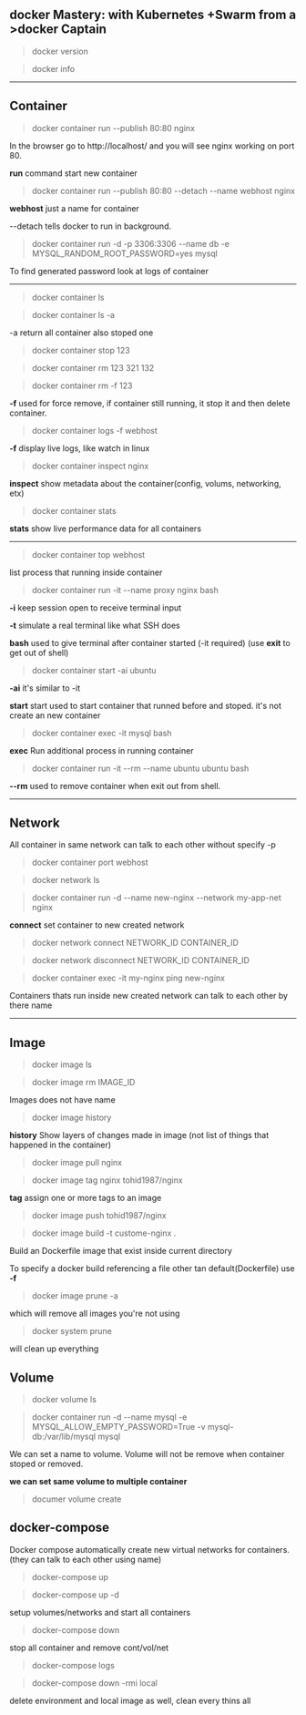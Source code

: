 ## docker Mastery: with Kubernetes +Swarm from a >docker Captain

>docker version

>docker info


---

## Container

>docker container run --publish 80:80 nginx

In the browser go to http://localhost/ and you will see nginx working on port 80.

 **run** command start new container

>docker container run --publish 80:80 --detach --name webhost nginx

**webhost** just a name for container

--detach tells docker to run in background.

>docker container run -d -p 3306:3306 --name db -e MYSQL_RANDOM_ROOT_PASSWORD=yes mysql

To  find generated password look at logs of container



---


 

>docker container ls

>docker container ls -a

 -a return all container also stoped one

>docker container stop 123


>docker container rm 123 321 132

>docker container rm -f 123

 **-f** used for force remove, if container still running, it stop it and then delete container.

>docker container logs -f webhost

**-f** display live logs, like watch in linux

>docker container inspect nginx

**inspect** show metadata about the container(config, volums, networking, etx)

>docker container stats

**stats** show live performance data for all containers

---

>docker container top webhost

list process that running inside container

>docker container run -it --name proxy nginx bash

**-i** keep session open to receive terminal input

**-t** simulate a real terminal like what SSH does

**bash** used to give terminal after container started (-it required) (use **exit** to get out of shell)

>docker container start -ai ubuntu

**-ai** it's similar to -it

**start** start used to start container that runned before and stoped. it's not create an new container

>docker container exec -it mysql bash

**exec** Run additional process in running container

>docker container run -it --rm --name ubuntu ubuntu bash

**--rm** used to remove container when exit out from shell.

---

## Network
All container in same network can talk to each other without specify -p 

>docker container port webhost

>docker network ls

>docker container run -d --name new-nginx --network my-app-net nginx

**connect** set container to new created network

>docker network connect NETWORK_ID CONTAINER_ID

>docker network disconnect NETWORK_ID CONTAINER_ID

>docker container exec -it my-nginx ping new-nginx 

Containers thats run inside new created network can talk to each other by there name

---

## Image

>docker image ls

>docker image rm IMAGE_ID

Images does not have name

>docker image history

**history** Show layers of changes made in image (not list of things that happened in the container)

> docker image pull nginx

> docker image tag nginx tohid1987/nginx

**tag** assign one or more tags to an image

> docker image push tohid1987/nginx

>docker image build -t custome-nginx .

Build an Dockerfile image that exist inside current directory

To specify a docker build referencing a file other tan default(Dockerfile) use **-f**

> docker image prune -a

which will remove all images you're not using

> docker system prune

will clean up everything

## Volume

> docker volume ls

>docker container run -d --name mysql -e MYSQL_ALLOW_EMPTY_PASSWORD=True -v mysql-db:/var/lib/mysql mysql

We can set a name to volume. Volume will not be remove when container stoped or removed.

**we can set same volume to multiple container**

> documer volume create

## docker-compose

Docker compose automatically create new virtual networks for containers. (they can talk to each other using name)

> docker-compose up

> docker-compose up -d

setup volumes/networks and start all containers

> docker-compose down

stop all container and remove cont/vol/net

> docker-compose logs

> docker-compose down -rmi local

delete environment and local image as well, clean every thins all

